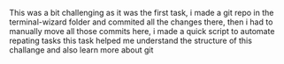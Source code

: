 This was a bit challenging as it was the first task, i made a git repo in the terminal-wizard folder and commited all the changes there, then i had to manually move all those commits here, i made a quick script to automate repating tasks
this task helped me understand the structure of this challange and also learn more about git
